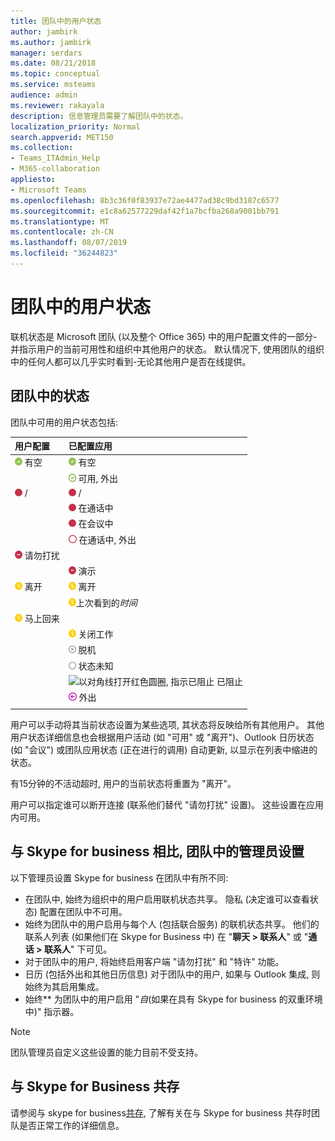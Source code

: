 ```yaml
---
title: 团队中的用户状态
author: jambirk
ms.author: jambirk
manager: serdars
ms.date: 08/21/2018
ms.topic: conceptual
ms.service: msteams
audience: admin
ms.reviewer: rakayala
description: 信息管理员需要了解团队中的状态。
localization_priority: Normal
search.appverid: MET150
ms.collection:
- Teams_ITAdmin_Help
- M365-collaboration
appliesto:
- Microsoft Teams
ms.openlocfilehash: 8b3c36f0f83937e72ae4477ad38c9bd3187c6577
ms.sourcegitcommit: e1c8a62577229daf42f1a7bcfba268a9001bb791
ms.translationtype: MT
ms.contentlocale: zh-CN
ms.lasthandoff: 08/07/2019
ms.locfileid: "36244823"
---
```

# <a name="user-presence-in-teams"></a>团队中的用户状态

联机状态是 Microsoft 团队 (以及整个 Office 365) 中的用户配置文件的一部分-并指示用户的当前可用性和组织中其他用户的状态。 默认情况下, 使用团队的组织中的任何人都可以几乎实时看到-无论其他用户是否在线提供。

## <a name="presence-states-in-teams"></a>团队中的状态

团队中可用的用户状态包括:

|用户配置|已配置应用|
|:--- |:---|
| ![稳定绿色的 chek 标记, 指示可用状态](media/Presence_Available.png) 有空|![稳定绿色的 chek 标记, 指示可用状态](media/Presence_Available.png) 有空|
|| ![打开绿色的 chek 标记, 指示可用的 oof](media/Presence_Available_OOF.png) 可用, 外出 |
|  ![红色实心圆圈, 表示占线](media/Presence_Busy.png) / |  ![红色实心圆圈, 表示占线](media/Presence_Busy.png) /  |
|| ![红色实心圆圈, 表示通话中的占线](media/Presence_Busy.png) 在通话中|
|| ![红色实心圆圈, 表示会议中的忙](media/Presence_Busy.png) 在会议中 |
|| ![打开红色圆圈, 指示繁忙的 oof](media/Presence_Busy_OOF.png) 在通话中, 外出|
|  ![带白线的红色圆圈, 指示 "请勿打扰"](media/Presence_DND.png) 请勿打扰 ||
|| ![带有白色线的红色圆圈, 指示演示](media/Presence_DND.png) 演示|
| ![黄色时钟图标, 表示离开](media/Presence_Away.png) 离开| ![黄色时钟图标, 表示离开](media/Presence_Away.png) 离开|
|| ![黄色时钟图标, 指示离开](media/Presence_Away.png)上次看到的*时间*|
|![黄色时钟图标, 表示离开, 马上回来](media/Presence_Away.png) 马上回来| |
|| ![黄色时钟图标, 指示离开、离开工作](media/Presence_Away.png)  关闭工作|
|| ![带有 x 的灰色圆圈, 指示离线](media/Presence_Offline.png) 脱机 |
|| ![打开灰色圆圈, 指示状态未知](media/Presence_Unknown.png) 状态未知|
||![以对角线打开红色圆圈, 指示已阻止](media/Presence_Blocked.png) 已阻止 |
|| ![带箭头的紫色圆圈, 表示外出](media/Presence_OOF.png) 外出|
|||
 
用户可以手动将其当前状态设置为某些选项, 其状态将反映给所有其他用户。 其他用户状态详细信息也会根据用户活动 (如 "可用" 或 "离开")、Outlook 日历状态 (如 "会议") 或团队应用状态 (正在进行的调用) 自动更新, 以显示在列表中缩进的状态。

有15分钟的不活动超时, 用户的当前状态将重置为 "离开"。

用户可以指定谁可以断开连接 (联系他们替代 "请勿打扰" 设置)。 这些设置在应用内可用。

## <a name="admin-settings-in-teams-compared-to-skype-for-business"></a>与 Skype for business 相比, 团队中的管理员设置

以下管理员设置 Skype for business 在团队中有所不同:

- 在团队中, 始终为组织中的用户启用联机状态共享。 隐私 (决定谁可以查看状态) 配置在团队中不可用。
- 始终为团队中的用户启用与每个人 (包括联合服务) 的联机状态共享。 他们的联系人列表 (如果他们在 Skype for Business 中) 在 "**聊天 > 联系人**" 或 "**通话 > 联系人**" 下可见。
- 对于团队中的用户, 将始终启用客户端 "请勿打扰" 和 "特许" 功能。
- 日历 (包括外出和其他日历信息) 对于团队中的用户, 如果与 Outlook 集成, 则始终为其启用集成。
- 始终** 为团队中的用户启用 "*自*(如果在具有 Skype for business 的双重环境中)" 指示器。

> [!NOTE]
> 团队管理员自定义这些设置的能力目前不受支持。

## <a name="coexistence-with-skype-for-business"></a>与 Skype for Business 共存

请参阅与 skype for business[共存](coexistence-chat-calls-presence.md), 了解有关在与 Skype for business 共存时团队是否正常工作的详细信息。 

